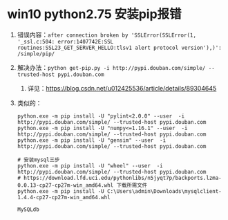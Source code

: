 # win10 python2.75 安装pip报错

1. 错误内容：`after connection broken by 'SSLError(SSLError(1, '_ssl.c:504: error:1407742E:SSL routines:SSL23_GET_SERVER_HELLO:tlsv1 alert protocol version'),)': /simple/pip/`

2. 解决办法：`python get-pip.py -i http://pypi.douban.com/simple/ --trusted-host pypi.douban.com`

   1. 详见：<https://blog.csdn.net/u012425536/article/details/89304645>

3. 类似的：

   ```shell
   python.exe -m pip install -U "pylint<2.0.0" --user  -i http://pypi.douban.com/simple/ --trusted-host pypi.douban.com
   python.exe -m pip install -U "numpy<=1.16.1" --user  -i http://pypi.douban.com/simple/ --trusted-host pypi.douban.com
   python.exe -m pip install -U "gensim" --user  -i http://pypi.douban.com/simple/ --trusted-host pypi.douban.com
   
   # 安装mysql三步
   python.exe -m pip install -U "wheel" --user  -i http://pypi.douban.com/simple/ --trusted-host pypi.douban.com
   # https://download.lfd.uci.edu/pythonlibs/n5jyqt7p/backports.lzma-0.0.13-cp27-cp27m-win_amd64.whl 下载所需文件
   python.exe -m pip install -U C:\Users\admin\Downloads\mysqlclient-1.4.4-cp27-cp27m-win_amd64.whl
   
   MySQLdb
   ```

   

